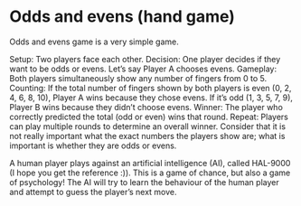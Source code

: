 # Odds and evens (hand game)

Odds and evens game is a very simple game.

Setup: Two players face each other.
Decision: One player decides if they want to be odds or evens. Let’s say Player A chooses evens.
Gameplay: Both players simultaneously show any number of fingers from 0 to 5.
Counting: If the total number of fingers shown by both players is even (0, 2, 4, 6, 8, 10), Player A wins because they chose evens. If it’s odd (1, 3, 5, 7, 9), Player B wins because they didn’t choose evens.
Winner: The player who correctly predicted the total (odd or even) wins that round.
Repeat: Players can play multiple rounds to determine an overall winner.
Consider that it is not really important what the exact numbers the players show are; what is important is whether they are odds or evens.

A human player plays against an artificial intelligence (AI), called HAL-9000 (I hope you get the reference :)). This is a game of chance, but also a game of psychology! The AI will try to learn the behaviour of the human player and attempt to guess the player’s next move.
